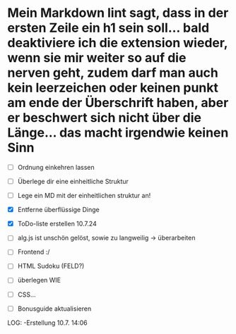 # Mein Markdown lint sagt, dass in der ersten Zeile ein h1 sein soll... bald deaktiviere ich die extension wieder, wenn sie mir weiter so auf die nerven geht, zudem darf man auch kein leerzeichen oder keinen punkt am ende der Überschrift haben, aber er beschwert sich nicht über die Länge... das macht irgendwie keinen Sinn

- [ ] Ordnung einkehren lassen
- [ ] Überlege dir eine einheitliche Struktur
- [ ] Lege ein MD mit der einheitlichen struktur an!
- [x] Entferne überflüssige Dinge
- [x] ToDo-liste erstellen 10.7.24

- [ ] alg.js ist unschön gelöst, sowie zu langweilig -> überarbeiten

- [ ] Frontend :/
- [ ] HTML Sudoku (FELD?)
- [ ] überlegen WIE

- [ ] CSS...
- [ ] Bonusguide aktualisieren

LOG:
-Erstellung 10.7. 14:06